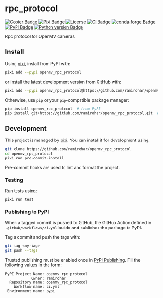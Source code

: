 # rpc_protocol

[![Copier Badge][copier-badge]][copier-url]
[![Pixi Badge][pixi-badge]][pixi-url]
![License][license-badge]
[![CI Badge][ci-badge]][ci-url]
[![conda-forge Badge][conda-forge-badge]][conda-forge-url]
[![PyPI Badge][pypi-badge]][pypi-url]
[![Python version Badge][pypi-version-badge]][pypi-version-url]

Rpc protocol for OpenMV cameras

## Install

Using [pixi][pixi-url],
install from PyPI with:

```sh
pixi add --pypi openmv_rpc_protocol
```

or install the latest development version from GitHub with:

```sh
pixi add --pypi openmv_rpc_protocol@https://github.com/ramirohar/openmv_rpc_protocol.git
```

Otherwise,
use `pip` or your `pip`-compatible package manager:

```sh
pip install openmv_rpc_protocol  # from PyPI
pip install git+https://github.com/ramirohar/openmv_rpc_protocol.git  # from GitHub
```

## Development

This project is managed by [pixi][pixi-url].
You can install it for development using:

```sh
git clone https://github.com/ramirohar/openmv_rpc_protocol
cd openmv_rpc_protocol
pixi run pre-commit-install
```

Pre-commit hooks are used to lint and format the project.

### Testing

Run tests using:

```sh
pixi run test
```

### Publishing to PyPI

When a tagged commit is pushed to GitHub,
the GitHub Action defined in `.github/workflows/ci.yml`
builds and publishes the package to PyPI.

Tag a commit and push the tags with:

```sh
git tag <my-tag>
git push --tags
```

Trusted publishing must be enabled once in [PyPI Publishing](https://pypi.org/manage/account/publishing/).
Fill the following values in the form:

```
PyPI Project Name: openmv_rpc_protocol
            Owner: ramirohar
  Repository name: openmv_rpc_protocol
    Workflow name: ci.yml
 Environment name: pypi
```

[ci-badge]: https://img.shields.io/github/actions/workflow/status/ramirohar/openmv_rpc_protocol/ci.yml
[ci-url]: https://github.com/ramirohar/openmv_rpc_protocol/actions/workflows/ci.yml
[conda-forge-badge]: https://img.shields.io/conda/vn/conda-forge/openmv_rpc_protocol?logoColor=white&logo=conda-forge
[conda-forge-url]: https://prefix.dev/channels/conda-forge/packages/openmv_rpc_protocol
[copier-badge]: https://img.shields.io/endpoint?url=https://raw.githubusercontent.com/copier-org/copier/master/img/badge/badge-black.json
[copier-url]: https://github.com/copier-org/copier
[license-badge]: https://img.shields.io/badge/license-MIT-blue
[pixi-badge]: https://img.shields.io/endpoint?url=https://raw.githubusercontent.com/prefix-dev/pixi/main/assets/badge/v0.json
[pixi-url]: https://pixi.sh
[pypi-badge]: https://img.shields.io/pypi/v/openmv_rpc_protocol.svg?logo=pypi&logoColor=white
[pypi-url]: https://pypi.org/project/openmv_rpc_protocol
[pypi-version-badge]: https://img.shields.io/pypi/pyversions/openmv_rpc_protocol?logoColor=white&logo=python
[pypi-version-url]: https://pypi.org/project/openmv_rpc_protocol
